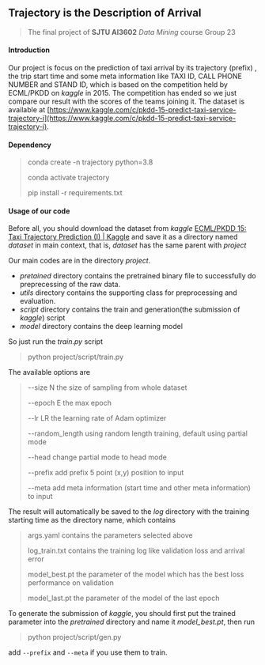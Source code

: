 ## Trajectory is the Description of Arrival
> The final project of **SJTU AI3602** *Data Mining* course Group 23 
#### Introduction
Our project is focus on the prediction of taxi arrival by its trajectory (prefix) , the trip start time and some meta information like TAXI ID, CALL PHONE NUMBER and STAND ID, which is based on the competition held by ECML/PKDD on *kaggle* in 2015. The competition has ended so we just compare our result with the scores of the teams joining it. The dataset is available at [https://www.kaggle.com/c/pkdd-15-predict-taxi-service-trajectory-i](https://www.kaggle.com/c/pkdd-15-predict-taxi-service-trajectory-i).

#### Dependency

>conda create -n trajectory python=3.8
>
>conda activate trajectory
>
>pip install -r requirements.txt

#### Usage of our code

Before all, you should download the dataset from *kaggle* [ECML/PKDD 15: Taxi Trajectory Prediction (I) | Kaggle](https://www.kaggle.com/c/pkdd-15-predict-taxi-service-trajectory-i/data) and save it as a directory named *dataset* in main context, that is, *dataset* has the same parent with *project*

Our main codes are in the directory *project*.
- *pretained* directory contains the pretrained binary file to successfully do preprecessing of the raw data.
- *utils* directory contains the supporting class for preprocessing and evaluation.
- *script* directory contains the train and generation(the submission of *kaggle*) script
- *model* directory contains the deep learning model

So just run the *train.py* script

> python project/script/train.py

The available options are

> --size N	the size of sampling from whole dataset
>
> --epoch E 	the max epoch
>
> --lr LR	the learning rate of Adam optimizer
>
> --random_length using random length training, default using partial mode
>
> --head change partial mode to head mode
>
> --prefix add prefix 5 point (x,y) position to input
>
> --meta add meta information (start time and other meta information) to input

The result will automatically be saved to the *log* directory with the training starting time as the directory name, which contains 

> args.yaml	contains the parameters selected above 
>
> log_train.txt	contains the training log like validation loss and arrival error
>
> model_best.pt the parameter of the model which has the best loss performance on validation
>
> model_last.pt the parameter of the model of the last epoch

To generate the submission of *kaggle*, you should first put the trained parameter into the *pretrained* directory and name it *model_best.pt*, then run

> python project/script/gen.py

add `--prefix` and `--meta` if you use them to train. 